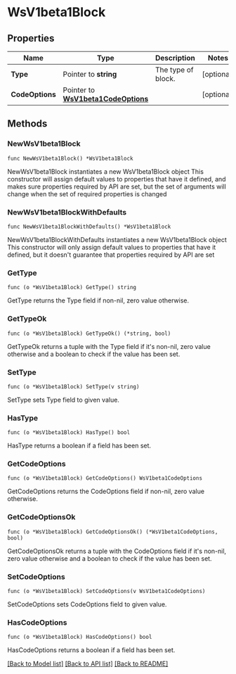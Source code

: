 # WsV1beta1Block

## Properties

Name | Type | Description | Notes
------------ | ------------- | ------------- | -------------
**Type** | Pointer to **string** | The type of block. | [optional] 
**CodeOptions** | Pointer to [**WsV1beta1CodeOptions**](WsV1beta1CodeOptions.md) |  | [optional] 

## Methods

### NewWsV1beta1Block

`func NewWsV1beta1Block() *WsV1beta1Block`

NewWsV1beta1Block instantiates a new WsV1beta1Block object
This constructor will assign default values to properties that have it defined,
and makes sure properties required by API are set, but the set of arguments
will change when the set of required properties is changed

### NewWsV1beta1BlockWithDefaults

`func NewWsV1beta1BlockWithDefaults() *WsV1beta1Block`

NewWsV1beta1BlockWithDefaults instantiates a new WsV1beta1Block object
This constructor will only assign default values to properties that have it defined,
but it doesn't guarantee that properties required by API are set

### GetType

`func (o *WsV1beta1Block) GetType() string`

GetType returns the Type field if non-nil, zero value otherwise.

### GetTypeOk

`func (o *WsV1beta1Block) GetTypeOk() (*string, bool)`

GetTypeOk returns a tuple with the Type field if it's non-nil, zero value otherwise
and a boolean to check if the value has been set.

### SetType

`func (o *WsV1beta1Block) SetType(v string)`

SetType sets Type field to given value.

### HasType

`func (o *WsV1beta1Block) HasType() bool`

HasType returns a boolean if a field has been set.

### GetCodeOptions

`func (o *WsV1beta1Block) GetCodeOptions() WsV1beta1CodeOptions`

GetCodeOptions returns the CodeOptions field if non-nil, zero value otherwise.

### GetCodeOptionsOk

`func (o *WsV1beta1Block) GetCodeOptionsOk() (*WsV1beta1CodeOptions, bool)`

GetCodeOptionsOk returns a tuple with the CodeOptions field if it's non-nil, zero value otherwise
and a boolean to check if the value has been set.

### SetCodeOptions

`func (o *WsV1beta1Block) SetCodeOptions(v WsV1beta1CodeOptions)`

SetCodeOptions sets CodeOptions field to given value.

### HasCodeOptions

`func (o *WsV1beta1Block) HasCodeOptions() bool`

HasCodeOptions returns a boolean if a field has been set.


[[Back to Model list]](../README.md#documentation-for-models) [[Back to API list]](../README.md#documentation-for-api-endpoints) [[Back to README]](../README.md)


